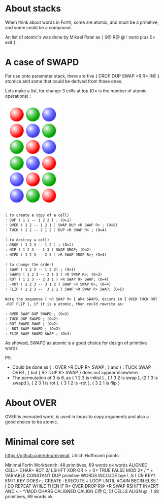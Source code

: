 # About stacks

When think about words in Forth, some are atomic, and must be a primitive, and some could be a compound. 

An list of atomic's was done by  Mikael Patel as { S@ R@  @ ! nand plus 0= exit }.


# A case of SWAPD

For use onto parameter stack, there are five { DROP DUP SWAP >R R> R@ } atomics and some that could be derived from those ones.

Lets make a list, for change 3 cells at top (O= is the number of atomic operations) :

![Three Balls](https://github.com/agsb/immu/blob/main/180px-Permutations_RGB.svg.png "Text to show on mouseover")

```
( to create a copy of a cell)
: DUP ( 1 2 -- 1 2 2 ) ; (O=1)
: OVER ( 1 2 -- 1 2 1 ) SWAP DUP >R SWAP R> ; (O=5)
: TUCK ( 1 2 -- 2 1 2 ) DUP >R SWAP R> ; (O=4)

( to destroy a cell)
: DROP ( 1 2 3 -- 1 2 ) ; (O=1)
: NIP ( 1 2 3 -- 1 3 ) SWAP DROP; (O=2)
: NIPD ( 1 2 3 -- 2 3 ) >R SWAP DROP R>; (O=4) 

( to change the order)
: SWAP ( 1 2 3 -- 1 3 2) ; (O=1)
: SWAPD ( 1 2 3 -- 2 1 3 ) >R SWAP R>; (O=3)
: ROT ( 1 2 3 -- 2 3 1 ) >R SWAP R> SWAP; (O=4)
: -ROT ( 1 2 3 -- 3 1 2 ) SWAP >R SWAP R>; (O=4)
: FLIP ( 1 2 3 --  3 2 1 ) SWAP >R SWAP R> SWAP; (O=5)

Note the sequence { >R SWAP R> } aka SWAPD, occurs in { OVER TUCK ROT -ROT FLIP }, if it is a atomic, then could rewrite as:

: OVER SWAP DUP SWAPD ; (O=3)
: TUCK DUP SWAPD ; (O=2)
: ROT SWAPD SWAP ; (O=2)
: -ROT SWAP SWAPD ; (O=2)
: FLIP SWAP SWAPD SWAP ; (O=3)

```
As showed, SWAPD as atomic is a good choice for design of primitive words


PS. 
- Could be done as { : OVER >R DUP R> SWAP ; } and { : TUCK SWAP OVER ; } but { R> DUP R> SWAP } does not appear elsewhere.
- The permutation of 3 is 6, as { 1 2 3 is initial } , { 1 3 2 is swap }, (2 1 3 is swapd }, { 2 3 1 is rot }, { 3 1 2 is -rot }, { 3 2 1 is flip }

# About OVER

OVER is overrated word, is used in loops to copy arguments and also a good choice to be atomic.


# Minimal core set

https://github.com/uho/minimal, Ulrich Hoffmann points:

Minimal Forth Workbench: 48 primitives, 69 words
 ok
words ALIGNED CELL+ CHAR+ ROT 2/ LSHIFT XOR OR > = 0= TRUE FALSE MOD 2* / * + VARIABLE 
CONSTANT DUP primitive WORDS INCLUDE bye \ .S ( CR KEY? EMIT KEY DOES> ; CREATE : 
EXECUTE J LOOP UNTIL AGAIN BEGIN ELSE ' I DO REPEAT WHILE THEN IF R> OVER DROP R@ >R 
SWAP RSHIFT INVERT AND < - */MOD CHARS CALIGNED CALIGN C@ C, C! CELLS ALIGN @ , ! 
48 primitives, 69 words ok
